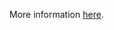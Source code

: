 More information [here](https://docs.prismacloud.io/en/enterprise-edition/policy-reference/aws-policies/aws-general-policies/bc-aws-313).
